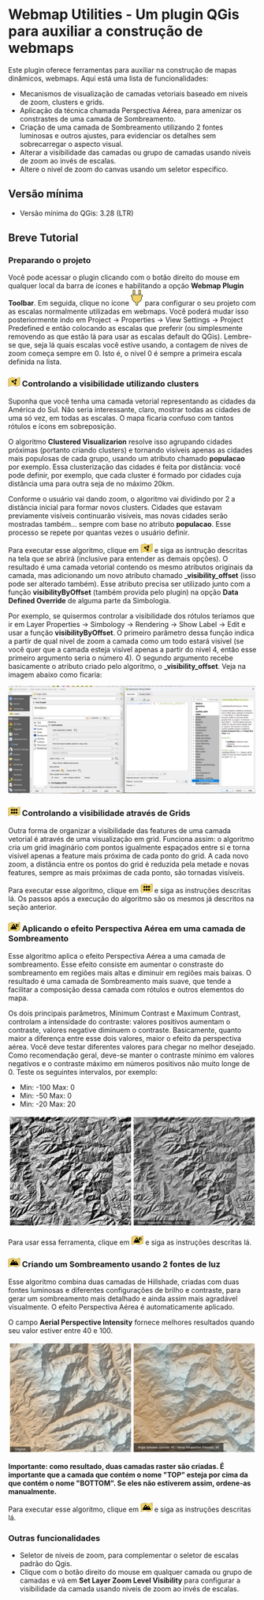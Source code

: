 # Webmap Utilities - Um plugin QGis para auxiliar a construção de webmaps

Este plugin oferece ferramentas para auxiliar na construção de mapas dinâmicos, webmaps. Aqui está uma lista de funcionalidades:

- Mecanismos de visualização de camadas vetoriais baseado em niveis de zoom, clusters e grids.
- Aplicação da técnica chamada Perspectiva Aérea, para amenizar os constrastes de uma camada de Sombreamento.
- Criação de uma camada de Sombreamento utilizando 2 fontes luminosas e outros ajustes, para evidenciar os detalhes sem sobrecarregar o aspecto visual.
- Alterar a visibilidade das camadas ou grupo de camadas usando niveis de zoom ao invés de escalas.
- Altere o nivel de zoom do canvas usando um seletor especifico.

## Versão mínima

- Versão mínima do QGis: 3.28 (LTR)

## Breve Tutorial

### Preparando o projeto

Você pode acessar o plugin clicando com o botão direito do mouse em qualquer local da barra de ícones e habilitando a opção **Webmap Plugin Toolbar**. Em seguida, clique no ícone ![](/images/configure_project.png) para configurar o seu projeto com as escalas normalmente utilizadas em webmaps. Você poderá mudar isso posteriormente indo em Project -> Properties -> View Settings -> Project Predefined e então colocando as escalas que preferir (ou simplesmente removendo as que estão lá para usar as escalas default do QGis). Lembre-se que, seja lá quais escalas você estive usando, a contagem de nives de zoom começa sempre em 0. Isto é, o nivel 0 é sempre a primeira escala definida na lista.

### ![](/images/cluster_view.png) Controlando a visibilidade utilizando clusters

Suponha que você tenha uma camada vetorial representando as cidades da América do Sul. Não seria interessante, claro, mostrar todas as cidades de uma só vez, em todas as escalas. O mapa ficaria confuso com tantos rótulos e ícons em sobreposição.

O algoritmo **Clustered Visualizarion** resolve isso agrupando cidades próximas (portanto criando clusters) e tornando visíveis apenas as cidades mais populosas de cada grupo, usando um atributo chamado **populacao** por exemplo. Essa clusterização das cidades é feita por distância: você pode definir, por exemplo, que cada cluster é formado por cidades cuja distância uma para outra seja de no máximo 20km. 

Conforme o usuário vai dando zoom, o algoritmo vai dividindo por 2 a distância inicial para formar novos clusters. Cidades que estavam previamente visíveis continuarão visíveis, mas novas cidades serão mostradas também... sempre com base no atributo **populacao**. Esse processo se repete por quantas vezes o usuário definir.

Para executar esse algoritmo, clique em ![](/images/cluster_view.png) e siga as isntrução descritas na tela que se abrirá (inclusive para entender as demais opções). O resultado é uma camada vetorial contendo os mesmo atributos originais da camada, mas adicionando um novo atributo chamado **_visibility_offset** (isso pode ser alterado também). Esse atributo precisa ser utilizado junto com a função **visibilityByOffset** (também provida pelo plugin) na opção **Data Defined Override** de alguma parte da Simbologia.

Por exemplo, se quisermos controlar a visibilidade dos rótulos teríamos que ir em Layer Properties -> Simbology -> Rendering -> Show Label -> Edit e usar a função **visibilityByOffset**. O primeiro parâmetro dessa função indica a partir de qual nivel de zoom a camada como um todo estará visivel (se você quer que a camada esteja visível apenas a partir do nivel 4, então esse primeiro argumento seria o número 4). O segundo argumento recebe basicamente o atributo criado pelo algoritmo, o **_visibility_offset**. Veja na imagem abaixo como ficaria:

![](/images/using_visibility_offset.png)


### ![](/images/grid_visualization.png) Controlando a visibilidade através de Grids

Outra forma de organizar a visibilidade das features de uma camada vetorial é através de uma visualização em grid. Funciona assim: o algoritmo cria um grid imaginário com pontos igualmente espaçados entre si e torna visível apenas a feature mais próxima de cada ponto do grid. A cada novo zoom, a distância entre os pontos do grid é reduzida pela metade e novas features, sempre as mais próximas de cada ponto, são tornadas visíveis.

Para executar esse algoritmo, clique em ![](/images/grid_visualization.png) e siga as instruções descritas lá. Os passos após a execução do algoritmo são os mesmos já descritos na seção anterior.

### ![](/images/aerial_perspective.png) Aplicando o efeito Perspectiva Aérea em uma camada de Sombreamento

Esse algoritmo aplica o efeito Perspectiva Aérea a uma camada de sombreamento. Esse efeito consiste em aumentar o constraste do sombreamento em regiões mais altas e diminuir em regiões mais baixas. O resultado é uma camada de Sombreamento mais suave, que tende a facilitar a composição dessa camada com rótulos e outros elementos do mapa.

Os dois principais parâmetros, Minimum Contrast e Maximum Contrast, controlam a intensidade do contraste: valores positivos aumentam o contraste, valores negative diminuem o contraste. Basicamente, quanto maior a diferença entre esse dois valores, maior o efeito da perspectiva aérea. Você deve testar diferentes valores para chegar no melhor desejado. Como recomendação geral, deve-se manter o contraste mínimo em valores negativos e o contraste máximo em números positivos não muito longe de 0. Teste os seguintes intervalos, por exemplo:

- Min: -100 Max: 0
- Min: -50 Max: 0
- Min: -20 Max: 20

![](/images/ap_comparation.png)

Para usar essa ferramenta, clique em ![](/images/aerial_perspective.png) e siga as instruções descritas lá.

### ![](/images/relief_creator.png) Criando um Sombreamento usando 2 fontes de luz

Esse algoritmo combina duas camadas de Hillshade, criadas com duas fontes luminosas e diferentes configurações de brilho e contraste, para gerar um sombreamento mais detalhado e ainda assim mais agradável visualmente. O efeito Perspectiva Aérea é automaticamente aplicado.

O campo **Aerial Perspective Intensity** fornece melhores resultados quando seu valor estiver entre 40 e 100.


![](/images/shaded_relief_creator_comp.png)

**Importante: como resultado, duas camadas raster são criadas. É importante que a camada que contém o nome "TOP" esteja por cima da que contém o nome "BOTTOM". Se eles não estiverem assim, ordene-as manualmente.**

Para executar esse algoritmo, clique em ![](/images/relief_creator.png) e siga as instruções descritas lá.

### Outras funcionalidades

- Seletor de niveis de zoom, para complementar o seletor de escalas padrão do Qgis.
- Clique com o botão direito do mouse em qualquer camada ou grupo de camadas e vá em **Set Layer Zoom Level Visibility** para configurar a visibilidade da camada usando niveis de zoom ao invés de escalas.
